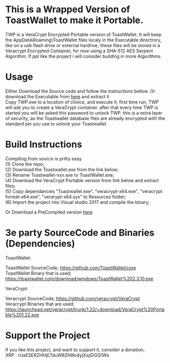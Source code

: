 # This is a Wrapped Version of ToastWallet to make it Portable.
TWP is a VeraCrypt Encrypted Portable version of ToastWallet.
It will keep the AppData\Roaming\ToastWallet files localy in the Executable directrory, like on a usb flash drive or external hardrive, these files will be stored in a Veracrypt Encrypted Container, for now using a SHA-512 AES Serpent Algorithm. If ppl like the project i will consider building in more Algorithms.

# Usage
Either Download the Source code and follow the instructions bellow. Or download the Executable from [here](https://github.com/blckf1sh/TWP/releases/download/0.1/TWP.zip) and extract it \
Copy TWP.exe to a location of choice, and execute it, first time run, TWP will ask you to create a VeraCrypt container.
after that every time TWP is started you will be asked this password to unlock TWP.
this is a extra layer of security, as the Toastwallet database files are already encrypted with the standard pin you use to unlock your Toastwallet.


# Build Instructions
Compiling from source is pritty easy\
(1) Clone the repo;\
(2) Download the Toastwallet.exe from the link below;\
(3) Rename Toastwallet-xxx.exe to ToastWallet.exe;\
(4) Download the VeraCrypt Portable version from link below and extract files;\
(5) Copy dependancies "Toastwallet.exe", "veracrypt-x64.exe", "veracrypt format-x64.exe", "verarypt-x64.sys" to Resources folder;\
(6) Import the project into Visual studio 2017 and compile the binary;

Or Download a PreCompiled version [here](https://github.com/blckf1sh/TWP/releases/download/0.1/TWP.zip)

# 3e party SourceCode and Binaries (Dependencies)
ToastWallet:

ToastWallet SourceCode; https://github.com/ToastWallet/core \
ToastWallet Binary that is used; https://toastwallet.com/download/windows/ToastWallet%202.3.10.exe 

VeraCrypt: 

Veracrypt SourceCode; https://github.com/veracrypt/VeraCrypt \
Veracrypt Binaries that are used; https://launchpad.net/veracrypt/trunk/1.22/+download/VeraCrypt%20Portable%201.22.exe 

# Support the Project
If you like this project, and want to support it, consider a donation,\
XRP : rUaESERZHHjE7duW8ZhWo4yjXsjiDGQ1Ws
